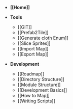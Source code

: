 * **[[Home]]**

* **Tools**
    * [[GIT]]
    * [[Prefab2Tile]]
    * [[Generate cloth Enum]]
    * [[Slice Sprites]]
    * [[Import Map]]
    * [[Export Map]]

* **Development**
    * [[Roadmap]]
    * [[Directory Structure]]
    * [[Module Structure]]
    * [[Development Basics]]
    * [[How to Map]]
    * [[Writing Scripts]]
